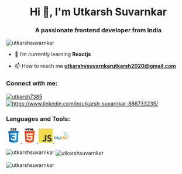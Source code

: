 <h1 align="center">Hi 👋, I'm Utkarsh Suvarnkar</h1>
<h3 align="center">A passionate frontend developer from India</h3>

<p align="left"> <img src="https://komarev.com/ghpvc/?username=utkarshsuvarnkar&label=Profile%20views&color=0e75b6&style=flat" alt="utkarshsuvarnkar" /> </p>

- 🌱 I’m currently learning **Reactjs**

- 📫 How to reach me **utkarshvsuvarnkarutkarsh2020@gmail.com**

<h3 align="left">Connect with me:</h3>
<p align="left">
<a href="https://twitter.com/utkarsh7385" target="blank"><img align="center" src="https://raw.githubusercontent.com/rahuldkjain/github-profile-readme-generator/master/src/images/icons/Social/twitter.svg" alt="utkarsh7385" height="30" width="40" /></a>
<a href="https://linkedin.com/in/https://www.linkedin.com/in/utkarsh-suvarnkar-886733235/" target="blank"><img align="center" src="https://raw.githubusercontent.com/rahuldkjain/github-profile-readme-generator/master/src/images/icons/Social/linked-in-alt.svg" alt="https://www.linkedin.com/in/utkarsh-suvarnkar-886733235/" height="30" width="40" /></a>
</p>

<h3 align="left">Languages and Tools:</h3>
<p align="left"> <a href="https://www.w3schools.com/css/" target="_blank" rel="noreferrer"> <img src="https://raw.githubusercontent.com/devicons/devicon/master/icons/css3/css3-original-wordmark.svg" alt="css3" width="40" height="40"/> </a> <a href="https://www.w3.org/html/" target="_blank" rel="noreferrer"> <img src="https://raw.githubusercontent.com/devicons/devicon/master/icons/html5/html5-original-wordmark.svg" alt="html5" width="40" height="40"/> </a> <a href="https://developer.mozilla.org/en-US/docs/Web/JavaScript" target="_blank" rel="noreferrer"> <img src="https://raw.githubusercontent.com/devicons/devicon/master/icons/javascript/javascript-original.svg" alt="javascript" width="40" height="40"/> </a> <a href="https://www.mysql.com/" target="_blank" rel="noreferrer"> <img src="https://raw.githubusercontent.com/devicons/devicon/master/icons/mysql/mysql-original-wordmark.svg" alt="mysql" width="40" height="40"/> </a> </p>

<p><img align="left" src="https://github-readme-stats.vercel.app/api/top-langs?username=utkarshsuvarnkar&show_icons=true&locale=en&layout=compact" alt="utkarshsuvarnkar" /></p>

<p>&nbsp;<img align="center" src="https://github-readme-stats.vercel.app/api?username=utkarshsuvarnkar&show_icons=true&locale=en" alt="utkarshsuvarnkar" /></p>

<p><img align="center" src="https://github-readme-streak-stats.herokuapp.com/?user=utkarshsuvarnkar&" alt="utkarshsuvarnkar" /></p>
